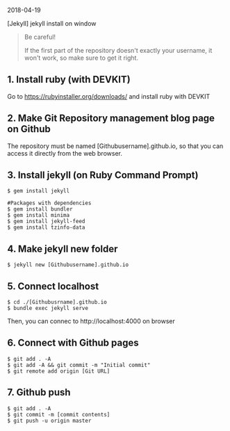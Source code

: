 

2018-04-19

[Jekyll] jekyll install on window



> Be careful!
>
> If the first part of the repository doesn't exactly your username, it won't work, so make sure to get it right.



## 1. Install ruby (with DEVKIT)

Go to https://rubyinstaller.org/downloads/ and install ruby with DEVKIT



## 2. Make Git Repository management blog page on Github

The repository must be named [Githubusername].github.io, so that you can access it directly from the web browser.



## 3. Install jekyll (on Ruby Command Prompt)

~~~
$ gem install jekyll

#Packages with dependencies
$ gem install bundler
$ gem install minima
$ gem install jekyll-feed
$ gem install tzinfo-data
~~~



## 4. Make jekyll new folder

~~~
$ jekyll new [Githubusername].github.io
~~~



## 5. Connect localhost

~~~
$ cd ./[Githubusrname].github.io
$ bundle exec jekyll serve
~~~

 Then, you can connec to http://localhost:4000 on browser



## 6. Connect with Github pages

~~~
$ git add . -A
$ git add -A && git commit -m "Initial commit"
$ git remote add origin [Git URL]
~~~



## 7. Github push

~~~
$ git add . -A
$ git commit -m [commit contents]
$ git push -u origin master
~~~

